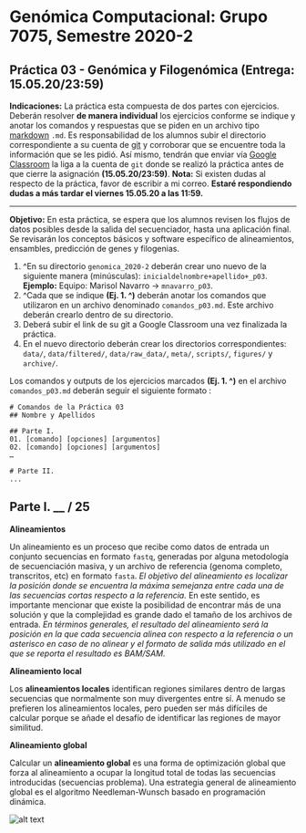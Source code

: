 # Genómica Computacional: Grupo 7075, Semestre 2020-2
## Práctica 03 - Genómica y Filogenómica (Entrega: 15.05.20/23:59)

**Indicaciones:** La práctica esta compuesta de dos partes con ejercicios. Deberán resolver **de manera individual** los ejercicios conforme se indique y anotar los comandos y respuestas que se piden en un archivo tipo [markdown](https://github.com/adam-p/markdown-here/wiki/Markdown-Cheatsheet) `.md`. Es responsabilidad de los alumnos subir el directorio correspondiente a su cuenta de [git](https://github.com/) y corroborar que se encuentre toda la información que se les pidió. Así mismo, tendrán que enviar vía [Google Classroom](https://classroom.google.com/) la liga a la cuenta de `git` donde se realizó la práctica antes de que cierre la asignación **(15.05.20/23:59)**. **Nota:** Si existen dudas al respecto de la práctica, favor de escribir a mi correo. **Estaré respondiendo dudas a más tardar el viernes 15.05.20 a las 11:59.**

***

**Objetivo:** En esta práctica, se espera que los alumnos revisen los flujos de datos posibles desde la salida del secuenciador, hasta una aplicación final. Se revisarán los conceptos básicos y software específico de alineamientos, ensambles, predicción de genes y filogenias.

01. ^En su directorio `genomica_2020-2` deberán crear uno nuevo de la siguiente manera (minúsculas): `inicialdelnombre+apellido+_p03`. **Ejemplo:** Equipo: Marisol Navarro -> `mnavarro_p03`. 
02. ^Cada que se indique **(Ej. 1. ^)** deberán anotar los comandos que utilizaron en un archivo denominado `comandos_p03.md`. Este archivo deberán crearlo dentro de su directorio.  
03. Deberá subir el link de su git a Google Classroom una vez finalizada la práctica. 
04. En el nuevo directorio deberán crear los directorios correspondientes: `data/`, `data/filtered/`, `data/raw_data/`, `meta/`, `scripts/`, `figures/` y `archive/`. 

Los comandos y outputs de los ejercicios marcados **(Ej. 1. ^)** en el archivo `comandos_p03.md` deberán seguir el siguiente formato : 

```
# Comandos de la Práctica 03
## Nombre y Apellidos

## Parte I. 
01. [comando] [opciones] [argumentos]
02. [comando] [opciones] [argumentos]
…

# Parte II.
...
```

## Parte I. __ / 25

**Alineamientos**

Un alineamiento es un proceso que recibe como datos de entrada un conjunto secuencias en formato `fastq`, generadas por alguna metodología de secuenciación masiva, y un archivo de referencia (genoma completo, transcritos, etc) en formato `fasta`. *El objetivo del alineamiento es localizar la posición donde se encuentra la máxima semejanza entre cada una de las secuencias cortas respecto a la referencia.* En este sentido, es importante mencionar que existe la posibilidad de encontrar más de una solución y que la complejidad es grande dado el tamaño de los archivos de entrada. *En términos generales, el resultado del alineamiento será la posición en la que cada secuencia alinea con respecto a la referencia o un asterisco en caso de no alinear y el formato de salida más utilizado en el que se reporta el resultado es BAM/SAM.* 

**Alineamiento local**

Los **alineamientos locales** identifican regiones similares dentro de largas secuencias que normalmente son muy divergentes entre sí. A menudo se prefieren los alineamientos locales, pero pueden ser más difíciles de calcular porque se añade el desafío de identificar las regiones de mayor similitud.

**Alineamiento global**

Calcular un **alineamiento global** es una forma de optimización global que forza al alineamiento a ocupar la longitud total de todas las secuencias introducidas (secuencias problema). Una estrategia general de alineamiento global es el algoritmo Needleman-Wunsch basado en programación dinámica.

![alt text](https://github.com/solouli/genomica_2020-2/blob/master/practica/practica_03/tres_01.jpg)
